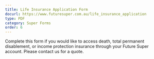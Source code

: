 ```yaml
---
title: Life Insurance Application Form
docurl: https://www.futuresuper.com.au/life_insurance_application
type: PDF
category: Super Forms
order: 6
---
```


Complete this form if you would like to access death, total permanent disablement, or income protection insurance through your Future Super account. Please contact us for a quote. 
